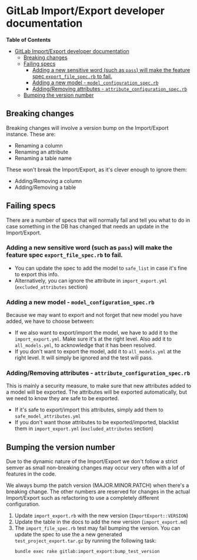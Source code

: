 # GitLab Import/Export developer documentation

<!-- START doctoc generated TOC please keep comment here to allow auto update -->
<!-- DON'T EDIT THIS SECTION, INSTEAD RE-RUN doctoc TO UPDATE -->
**Table of Contents**

- [GitLab Import/Export developer documentation](#gitlab-importexport-developer-documentation)
  - [Breaking changes](#breaking-changes)
  - [Failing specs](#failing-specs)
    - [Adding a new sensitive word (such as `pass`) will make the feature spec `export_file_spec.rb` to fail.](#adding-a-new-sensitive-word-such-as-pass-will-make-the-feature-spec-export_file_specrb-to-fail)
    - [Adding a new model - `model_configuration_spec.rb`](#adding-a-new-model---model_configuration_specrb)
    - [Adding/Removing attributes - `attribute_configuration_spec.rb`](#addingremoving-attributes---attribute_configuration_specrb)
  - [Bumping the version number](#bumping-the-version-number)

<!-- END doctoc generated TOC please keep comment here to allow auto update -->

## Breaking changes

Breaking changes will involve a version bump on the Import/Export instance. These are:
- Renaming a column
- Renaming an attribute
- Renaming a table name

These won't break the Import/Export, as it's clever enough to ignore them:
- Adding/Removing a column
- Adding/Removing a table

## Failing specs

There are a number of specs that will normally fail and tell you what to do in case something
in the DB has changed that needs an update in the Import/Export.

### Adding a new sensitive word (such as `pass`) will make the feature spec `export_file_spec.rb` to fail.

- You can update the spec to add the model to `safe_list` in case it's fine to export this info.
- Alternatively, you can ignore the attribute in `import_export.yml` (`excluded_attributes` section)

### Adding a new model - `model_configuration_spec.rb`

Because we may want to export and not forget that new model you have added, we have to choose between:

- If we also want to export/import the model, we have to add it to the `import_export.yml`. Make sure
it's at the right level. Also add it to `all_models.yml`, to acknowledge that it has been resolved.
- If you don't want to export the model, add it to `all_models.yml` at the right level. It will simply
be ignored and the test will pass.


### Adding/Removing attributes - `attribute_configuration_spec.rb`

This is mainly a security measure, to make sure that new attributes added to a model will be exported.
The attributes will be exported automatically, but we need to know they are safe to be exported.

- If it's safe to export/import this attributes, simply add them to `safe_model_attributes.yml`
- If you don't want those attributes to be exported/imported, blacklist them in `import_export.yml`
(`excluded_attributes` section)

## Bumping the version number

Due to the dynamic nature of the Import/Export we don't follow a strict semver 
as small non-breaking changes may occur very often with a lof of features in the code.

We always bump the patch version (MAJOR.MINOR.PATCH) when there's a breaking change.
The other numbers are reserved for changes in the actual Import/Export such as refactoring
to use a completely different configuration.

1. Update `import_export.rb` with the new version (`ImportExport::VERSION`)
1. Update the table in the docs to add the new version (`import_export.md`)
1. The `import_file_spec.rb` test may fail bumping the version. You can update the spec
to use the a new generated `test_project_export.tar.gz` by running the following task: 
    ```sh
    bundle exec rake gitlab:import_export:bump_test_version 
    ```
